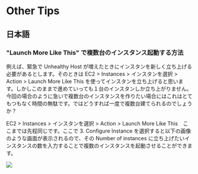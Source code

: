 # Other Tips

## 日本語

### "Launch More Like This" で複数台のインスタンス起動する方法

例えば、緊急で Unhealthy Host が増えたときにインスタンを新しく立ち上げる必要があるとします。そのときは EC2 > Instances > インスタンを選択 > Action > Launch More Like This を使ってインスタンを立ち上げると思います。しかしこのままで進めていっても１台のインスタンしか立ち上がりません。今回の場合のように急いで複数台のインスタンスを作りたい場合にはこれはとてもつもなく時間の無駄です。ではどうすれば一度で複数台建てられるのでしょうか？

EC2 > Instances > インスタンを選択 > Action > Launch More Like This　ここまでは先程同じです。ここで 3. Configure Instance を選択すると以下の画像のような画面が表示されるので、その Number of instances に立ち上げたいインスタンスの数を入力することで複数のインスタンスを起動させることができます。

<img src="https://cloud.githubusercontent.com/assets/1587053/18355701/ef6d8220-7624-11e6-9dd0-0a8b9495fa28.png" />
